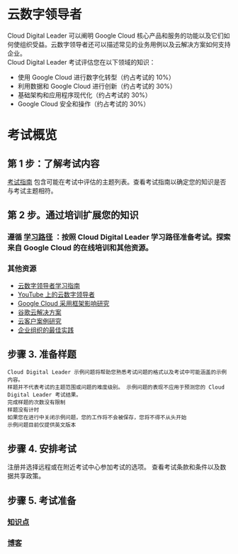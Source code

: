 # 云数字领导者
Cloud Digital Leader 可以阐明 Google Cloud 核心产品和服务的功能以及它们如何使组织受益。云数字领导者还可以描述常见的业务用例以及云解决方案如何支持企业。  
Cloud Digital Leader 考试评估您在以下领域的知识：
* 使用 Google Cloud 进行数字化转型（约占考试的 10%）
* 利用数据和 Google Cloud 进行创新（约占考试的 30%）
* 基础架构和应用程序现代化（约占考试的 30%）
* Google Cloud 安全和操作（约占考试的 30%）

# 考试概览
## 第 1 步：了解考试内容
[考试指南](./CertificationExamGuide.md) 包含可能在考试中评估的主题列表。查看考试指南以确定您的知识是否与考试主题相符。
## 第 2 步。通过培训扩展您的知识
### 遵循 [学习路径](./LearningPath.md) ：按照 Cloud Digital Leader 学习路径准备考试。探索来自 Google Cloud 的在线培训和其他资源。
### 其他资源
* [云数字领导者学习指南](./CloudDigitalLeaderStudyGuide.md)
* [YouTube 上的云数字领导者](https://www.youtube.com/playlist?list=PLBgogxgQVM9s9ByaiNCqjnPuiKvb8fgRu)
* [Google Cloud 采用框架影响研究](https://cloud.google.com/adoption-framework?hl=zh-cn)
* [谷歌云解决方案](https://cloud.google.com/solutions?hl=zh-cn)
* [云客户案例研究](https://cloud.google.com/customers?hl=zh-cn)
* [企业组织的最佳实践](https://cloud.google.com/architecture/framework?hl=zh-cn)

## 步骤 3. 准备样题
    Cloud Digital Leader 示例问题将帮助您熟悉考试问题的格式以及考试中可能涵盖的示例内容。
    样题并不代表考试的主题范围或问题的难度级别。 示例问题的表现不应用于预测您的 Cloud Digital Leader 考试结果。
    完成样题的次数没有限制
    样题没有计时
    如果您在进行中关闭示例问题，您的工作将不会被保存，您将不得不从头开始
    示例问题目前仅提供英文版本

## 步骤 4. 安排考试
注册并选择远程或在附近考试中心参加考试的选项。
查看考试条款和条件以及数据共享政策。

## 步骤 5. 考试准备
### [知识点](./KnowledgePoint.md)  
### [博客](./Blog.md)
